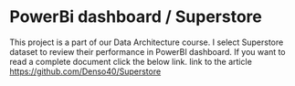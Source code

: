 #  PowerBi dashboard / Superstore 
This project is a part of our Data Architecture course. I select Superstore dataset to review their performance in PowerBI dashboard.
If you want to read a complete document click the below link. link to the article https://github.com/Denso40/Superstore
